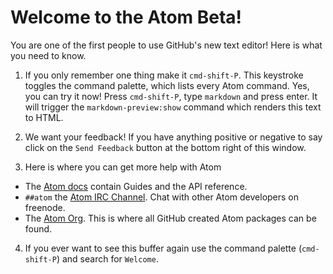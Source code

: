 # Welcome to the Atom Beta!

You are one of the first people to use GitHub's new text editor! Here is what
you need to know.

1. If you only remember one thing make it `cmd-shift-P`. This keystroke toggles
   the command palette, which lists every Atom command. Yes, you can try it now!
   Press `cmd-shift-P`, type `markdown` and press enter. It will trigger the
  `markdown-preview:show` command which renders this text to HTML.

2. We want your feedback! If you have anything positive or negative to say click
on the `Send Feedback` button at the bottom right of this window.

3. Here is where you can get more help with Atom

  * The [Atom docs](https://www.atom.io/docs) contain Guides and the API
reference.
  * `##atom` the [Atom IRC Channel](http://webchat.freenode.net/?channels=##atom).
Chat with other Atom developers on freenode.
  * The [Atom Org](https://github.com/atom). This is where all GitHub created Atom
packages can be found.

4. If you ever want to see this buffer again use the command palette
(`cmd-shift-P`) and search for `Welcome`.
